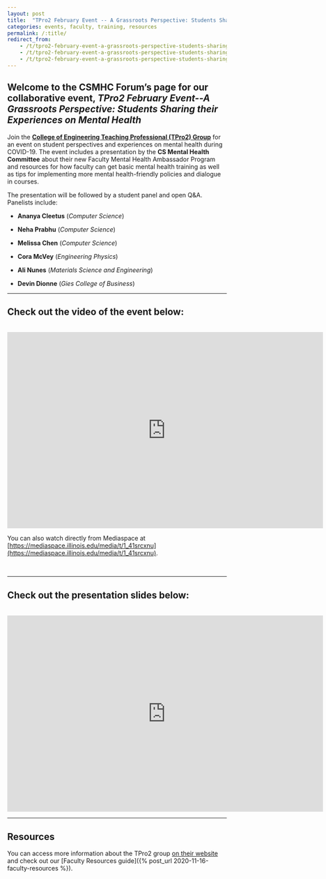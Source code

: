```yaml
---
layout: post
title:  "TPro2 February Event -- A Grassroots Perspective: Students Sharing their Experience on Mental Health"
categories: events, faculty, training, resources
permalink: /:title/
redirect_from:
    - /t/tpro2-february-event-a-grassroots-perspective-students-sharing-their-experiences-on-mental-health/58/
    - /t/tpro2-february-event-a-grassroots-perspective-students-sharing-their-experiences-on-mental-health/58/1/
    - /t/tpro2-february-event-a-grassroots-perspective-students-sharing-their-experiences-on-mental-health/58/2/
---
```


## Welcome to the CSMHC Forum’s page for our collaborative event, *TPro2 February Event--A Grassroots Perspective: Students Sharing their Experiences on Mental Health*

Join the **[College of Engineering Teaching Professional (TPro2) Group](https://ae3.engineering.illinois.edu/teaching-professionals-program-tpro2/)** for an event on student perspectives and experiences on mental health during COVID-19. The event includes a presentation by the **CS Mental Health Committee** about their new Faculty Mental Health Ambassador Program and resources for how faculty can get basic mental health training as well as tips for implementing more mental health-friendly policies and dialogue in courses.

The presentation will be followed by a student panel and open Q&A. Panelists include:

* **Ananya Cleetus** (*Computer Science*)

* **Neha Prabhu** (*Computer Science*)

* **Melissa Chen** (*Computer Science*)

* **Cora McVey** (*Engineering Physics*)

* **Ali Nunes** (*Materials Science and Engineering*)

* **Devin Dionne** (*Gies College of Business*)

<hr> 

## Check out the video of the event below:

<br>

<iframe id="kmsembed-1_41srcxnu" width="725" height="450" src="https://mediaspace.illinois.edu/embed/secure/iframe/entryId/1_41srcxnu/uiConfId/26883701" class="kmsembed" allowfullscreen webkitallowfullscreen mozAllowFullScreen allow="autoplay *; fullscreen *; encrypted-media *" referrerPolicy="no-referrer-when-downgrade" sandbox="allow-forms allow-same-origin allow-scripts allow-top-navigation allow-pointer-lock allow-popups allow-modals allow-orientation-lock allow-popups-to-escape-sandbox allow-presentation allow-top-navigation-by-user-activation" frameborder="0" title="Kaltura Player" style="position:relative;"></iframe>

You can also watch directly from Mediaspace at [https://mediaspace.illinois.edu/media/t/1_41srcxnu](https://mediaspace.illinois.edu/media/t/1_41srcxnu).

<br>

<hr>

## Check out the presentation slides below:

<br>

<iframe src="https://docs.google.com/presentation/d/e/2PACX-1vRV_qmiQJOFBSCHOBp79U8HTxerOUCBqXgPFOY5dOnwGSmPYFqY63ZkzF8p4RKVHgiK42VZNOWzSVyA/embed?start=false&loop=false&delayms=3000" frameborder="0" width="725" height="450" allowfullscreen="true" mozallowfullscreen="true" webkitallowfullscreen="true"></iframe>

<hr>

## Resources

You can access more information about the TPro2 group [on their website](https://ae3.engineering.illinois.edu/teaching-professionals-program-tpro2) and check out our [Faculty Resources guide]({% post_url 2020-11-16-faculty-resources %}).